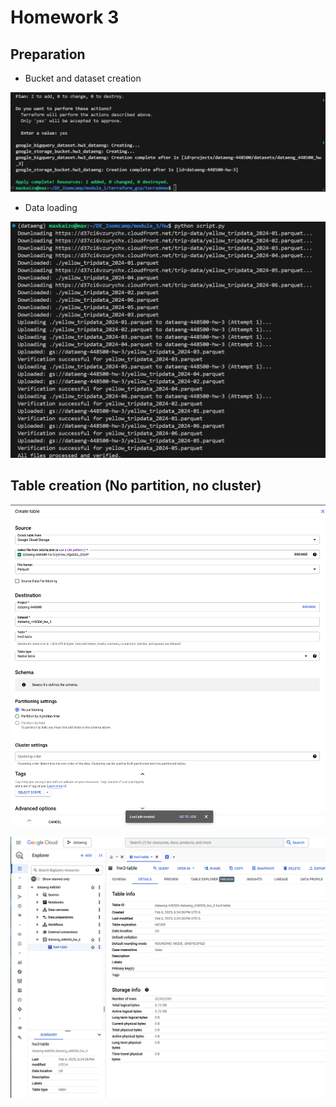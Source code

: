 # Homework 3

## Preparation

- Bucket and dataset creation

![alt text](image-2.png)

- Data loading

![alt text](image-3.png)

## Table creation (No partition, no cluster)

![alt text](image.png)

![alt text](image-1.png)